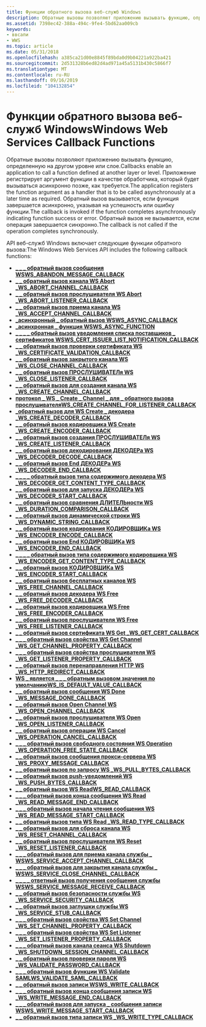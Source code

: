 ```yaml
---
title: Функции обратного вызова веб-служб Windows
description: Обратные вызовы позволяют приложению вызывать функцию, определенную на другом уровне или слое.
ms.assetid: 7398ec42-388a-494c-9fe4-5bd62aa009cb
keywords:
- ввсапи
- WWS
ms.topic: article
ms.date: 05/31/2018
ms.openlocfilehash: a385ca21d00e8845f89bda0d9b04221a922ba421
ms.sourcegitcommit: 2d531328b6ed82d4ad971a45a5131b430c5866f7
ms.translationtype: MT
ms.contentlocale: ru-RU
ms.lasthandoff: 09/16/2019
ms.locfileid: "104132854"
---
```

# <a name="windows-web-services-callback-functions"></a><span data-ttu-id="9d616-105">Функции обратного вызова веб-служб Windows</span><span class="sxs-lookup"><span data-stu-id="9d616-105">Windows Web Services Callback Functions</span></span>

<span data-ttu-id="9d616-106">Обратные вызовы позволяют приложению вызывать функцию, определенную на другом уровне или слое.</span><span class="sxs-lookup"><span data-stu-id="9d616-106">Callbacks enable an application to call a function defined at another layer or level.</span></span> <span data-ttu-id="9d616-107">Приложение регистрирует аргумент функции в качестве обработчика, который будет вызываться асинхронно позже, как требуется.</span><span class="sxs-lookup"><span data-stu-id="9d616-107">The application registers the function argument as a handler that is to be called asynchronously at a later time as required.</span></span> <span data-ttu-id="9d616-108">Обратный вызов вызывается, если функция завершается асинхронно, указывая на успешность или ошибку функции.</span><span class="sxs-lookup"><span data-stu-id="9d616-108">The callback is invoked if the function completes asynchronously indicating function success or error.</span></span> <span data-ttu-id="9d616-109">Обратный вызов не вызывается, если операция завершается синхронно.</span><span class="sxs-lookup"><span data-stu-id="9d616-109">The callback is not called if the operation completes synchronously.</span></span>

<span data-ttu-id="9d616-110">API веб-служб Windows включает следующие функции обратного вызова:</span><span class="sxs-lookup"><span data-stu-id="9d616-110">The Windows Web Services API includes the following callback functions:</span></span>

-   [<span data-ttu-id="9d616-111">**\_ \_ \_ обратный вызов сообщения WS**</span><span class="sxs-lookup"><span data-stu-id="9d616-111">**WS\_ABANDON\_MESSAGE\_CALLBACK**</span></span>](/windows/desktop/api/WebServices/nc-webservices-ws_abandon_message_callback)
-   [<span data-ttu-id="9d616-112">**\_ \_ обратный вызов канала WS Abort \_**</span><span class="sxs-lookup"><span data-stu-id="9d616-112">**WS\_ABORT\_CHANNEL\_CALLBACK**</span></span>](/windows/desktop/api/WebServices/nc-webservices-ws_abort_channel_callback)
-   [<span data-ttu-id="9d616-113">**\_ \_ обратный вызов прослушивателя WS Abort \_**</span><span class="sxs-lookup"><span data-stu-id="9d616-113">**WS\_ABORT\_LISTENER\_CALLBACK**</span></span>](/windows/desktop/api/WebServices/nc-webservices-ws_abort_listener_callback)
-   [<span data-ttu-id="9d616-114">**\_ \_ обратный вызов приема канала WS \_**</span><span class="sxs-lookup"><span data-stu-id="9d616-114">**WS\_ACCEPT\_CHANNEL\_CALLBACK**</span></span>](/windows/desktop/api/WebServices/nc-webservices-ws_accept_channel_callback)
-   [<span data-ttu-id="9d616-115">**\_асинхронный \_ обратный вызов WS**</span><span class="sxs-lookup"><span data-stu-id="9d616-115">**WS\_ASYNC\_CALLBACK**</span></span>](/windows/desktop/api/WebServices/nc-webservices-ws_async_callback)
-   [<span data-ttu-id="9d616-116">**\_асинхронная \_ функция WS**</span><span class="sxs-lookup"><span data-stu-id="9d616-116">**WS\_ASYNC\_FUNCTION**</span></span>](/windows/desktop/api/WebServices/nc-webservices-ws_async_function)
-   [<span data-ttu-id="9d616-117">**\_ \_ \_ \_ обратный вызов уведомления списка поставщиков \_ сертификатов WS**</span><span class="sxs-lookup"><span data-stu-id="9d616-117">**WS\_CERT\_ISSUER\_LIST\_NOTIFICATION\_CALLBACK**</span></span>](/windows/desktop/api/WebServices/nc-webservices-ws_cert_issuer_list_notification_callback)
-   [<span data-ttu-id="9d616-118">**\_ \_ обратный вызов проверки сертификата WS \_**</span><span class="sxs-lookup"><span data-stu-id="9d616-118">**WS\_CERTIFICATE\_VALIDATION\_CALLBACK**</span></span>](/windows/desktop/api/WebServices/nc-webservices-ws_certificate_validation_callback)
-   [<span data-ttu-id="9d616-119">**\_ \_ обратный вызов закрытого канала WS \_**</span><span class="sxs-lookup"><span data-stu-id="9d616-119">**WS\_CLOSE\_CHANNEL\_CALLBACK**</span></span>](/windows/desktop/api/WebServices/nc-webservices-ws_close_channel_callback)
-   [<span data-ttu-id="9d616-120">**\_ \_ обратный вызов ПРОСЛУШИВАТЕЛя WS \_**</span><span class="sxs-lookup"><span data-stu-id="9d616-120">**WS\_CLOSE\_LISTENER\_CALLBACK**</span></span>](/windows/desktop/api/WebServices/nc-webservices-ws_close_listener_callback)
-   [<span data-ttu-id="9d616-121">**\_ \_ обратный вызов для создания канала WS \_**</span><span class="sxs-lookup"><span data-stu-id="9d616-121">**WS\_CREATE\_CHANNEL\_CALLBACK**</span></span>](/windows/desktop/api/WebServices/nc-webservices-ws_create_channel_callback)
-   [<span data-ttu-id="9d616-122">**протокол \_ WS \_ Create \_ Channel \_ для \_ обратного вызова прослушивателя**</span><span class="sxs-lookup"><span data-stu-id="9d616-122">**WS\_CREATE\_CHANNEL\_FOR\_LISTENER\_CALLBACK**</span></span>](/windows/desktop/api/WebServices/nc-webservices-ws_create_channel_for_listener_callback)
-   [<span data-ttu-id="9d616-123">**\_обратный вызов для WS Create \_ декодера \_**</span><span class="sxs-lookup"><span data-stu-id="9d616-123">**WS\_CREATE\_DECODER\_CALLBACK**</span></span>](/windows/desktop/api/WebServices/nc-webservices-ws_create_decoder_callback)
-   [<span data-ttu-id="9d616-124">**\_ \_ обратный вызов кодировщика WS Create \_**</span><span class="sxs-lookup"><span data-stu-id="9d616-124">**WS\_CREATE\_ENCODER\_CALLBACK**</span></span>](/windows/desktop/api/WebServices/nc-webservices-ws_create_encoder_callback)
-   [<span data-ttu-id="9d616-125">**\_ \_ обратный вызов создания ПРОСЛУШИВАТЕЛя WS \_**</span><span class="sxs-lookup"><span data-stu-id="9d616-125">**WS\_CREATE\_LISTENER\_CALLBACK**</span></span>](/windows/desktop/api/WebServices/nc-webservices-ws_create_listener_callback)
-   [<span data-ttu-id="9d616-126">**\_ \_ обратный вызов декодирования ДЕКОДЕРа WS \_**</span><span class="sxs-lookup"><span data-stu-id="9d616-126">**WS\_DECODER\_DECODE\_CALLBACK**</span></span>](/windows/desktop/api/WebServices/nc-webservices-ws_decoder_decode_callback)
-   [<span data-ttu-id="9d616-127">**\_ \_ обратный вызов End ДЕКОДЕРа WS \_**</span><span class="sxs-lookup"><span data-stu-id="9d616-127">**WS\_DECODER\_END\_CALLBACK**</span></span>](/windows/desktop/api/WebServices/nc-webservices-ws_decoder_end_callback)
-   [<span data-ttu-id="9d616-128">**\_ \_ \_ \_ обратный вызов типа содержимого декодера WS \_**</span><span class="sxs-lookup"><span data-stu-id="9d616-128">**WS\_DECODER\_GET\_CONTENT\_TYPE\_CALLBACK**</span></span>](/windows/desktop/api/WebServices/nc-webservices-ws_decoder_get_content_type_callback)
-   [<span data-ttu-id="9d616-129">**\_ \_ обратный вызов для запуска ДЕКОДЕРа WS \_**</span><span class="sxs-lookup"><span data-stu-id="9d616-129">**WS\_DECODER\_START\_CALLBACK**</span></span>](/windows/desktop/api/WebServices/nc-webservices-ws_decoder_start_callback)
-   [<span data-ttu-id="9d616-130">**\_ \_ обратный вызов сравнения ДЛИТЕЛЬности WS \_**</span><span class="sxs-lookup"><span data-stu-id="9d616-130">**WS\_DURATION\_COMPARISON\_CALLBACK**</span></span>](/windows/desktop/api/WebServices/nc-webservices-ws_duration_comparison_callback)
-   [<span data-ttu-id="9d616-131">**\_ \_ обратный вызов динамической строки WS \_**</span><span class="sxs-lookup"><span data-stu-id="9d616-131">**WS\_DYNAMIC\_STRING\_CALLBACK**</span></span>](/windows/desktop/api/WebServices/nc-webservices-ws_dynamic_string_callback)
-   [<span data-ttu-id="9d616-132">**\_ \_ обратный вызов кодирования КОДИРОВЩИКа WS \_**</span><span class="sxs-lookup"><span data-stu-id="9d616-132">**WS\_ENCODER\_ENCODE\_CALLBACK**</span></span>](/windows/desktop/api/WebServices/nc-webservices-ws_encoder_encode_callback)
-   [<span data-ttu-id="9d616-133">**\_ \_ обратный вызов End КОДИРОВЩИКа WS \_**</span><span class="sxs-lookup"><span data-stu-id="9d616-133">**WS\_ENCODER\_END\_CALLBACK**</span></span>](/windows/desktop/api/WebServices/nc-webservices-ws_encoder_end_callback)
-   [<span data-ttu-id="9d616-134">**\_ \_ \_ \_ обратный вызов типа содержимого кодировщика WS \_**</span><span class="sxs-lookup"><span data-stu-id="9d616-134">**WS\_ENCODER\_GET\_CONTENT\_TYPE\_CALLBACK**</span></span>](/windows/desktop/api/WebServices/nc-webservices-ws_encoder_get_content_type_callback)
-   [<span data-ttu-id="9d616-135">**\_ \_ обратный вызов КОДИРОВЩИКа WS \_**</span><span class="sxs-lookup"><span data-stu-id="9d616-135">**WS\_ENCODER\_START\_CALLBACK**</span></span>](/windows/desktop/api/WebServices/nc-webservices-ws_encoder_start_callback)
-   [<span data-ttu-id="9d616-136">**\_ \_ обратный вызов бесплатных каналов WS \_**</span><span class="sxs-lookup"><span data-stu-id="9d616-136">**WS\_FREE\_CHANNEL\_CALLBACK**</span></span>](/windows/desktop/api/WebServices/nc-webservices-ws_free_channel_callback)
-   [<span data-ttu-id="9d616-137">**\_ \_ обратный вызов декодера WS Free \_**</span><span class="sxs-lookup"><span data-stu-id="9d616-137">**WS\_FREE\_DECODER\_CALLBACK**</span></span>](/windows/desktop/api/WebServices/nc-webservices-ws_free_decoder_callback)
-   [<span data-ttu-id="9d616-138">**\_ \_ обратный вызов кодировщика WS Free \_**</span><span class="sxs-lookup"><span data-stu-id="9d616-138">**WS\_FREE\_ENCODER\_CALLBACK**</span></span>](/windows/desktop/api/WebServices/nc-webservices-ws_free_encoder_callback)
-   [<span data-ttu-id="9d616-139">**\_ \_ обратный вызов прослушивателя WS Free \_**</span><span class="sxs-lookup"><span data-stu-id="9d616-139">**WS\_FREE\_LISTENER\_CALLBACK**</span></span>](/windows/desktop/api/WebServices/nc-webservices-ws_free_listener_callback)
-   [<span data-ttu-id="9d616-140">**\_ \_ обратный вызов сертификата WS Get \_**</span><span class="sxs-lookup"><span data-stu-id="9d616-140">**WS\_GET\_CERT\_CALLBACK**</span></span>](/windows/desktop/api/WebServices/nc-webservices-ws_get_cert_callback)
-   [<span data-ttu-id="9d616-141">**\_ \_ \_ обратный вызов свойства WS Get Channel \_**</span><span class="sxs-lookup"><span data-stu-id="9d616-141">**WS\_GET\_CHANNEL\_PROPERTY\_CALLBACK**</span></span>](/windows/desktop/api/WebServices/nc-webservices-ws_get_channel_property_callback)
-   [<span data-ttu-id="9d616-142">**\_ \_ \_ обратный вызов свойства прослушивателя WS \_**</span><span class="sxs-lookup"><span data-stu-id="9d616-142">**WS\_GET\_LISTENER\_PROPERTY\_CALLBACK**</span></span>](/windows/desktop/api/WebServices/nc-webservices-ws_get_listener_property_callback)
-   [<span data-ttu-id="9d616-143">**\_ \_ обратный вызов перенаправления HTTP WS \_**</span><span class="sxs-lookup"><span data-stu-id="9d616-143">**WS\_HTTP\_REDIRECT\_CALLBACK**</span></span>](/windows/desktop/api/WebServices/nc-webservices-ws_http_redirect_callback)
-   [<span data-ttu-id="9d616-144">**WS \_ является \_ \_ \_ обратным вызовом значения по умолчанию**</span><span class="sxs-lookup"><span data-stu-id="9d616-144">**WS\_IS\_DEFAULT\_VALUE\_CALLBACK**</span></span>](/windows/desktop/api/WebServices/nc-webservices-ws_is_default_value_callback)
-   [<span data-ttu-id="9d616-145">**\_ \_ обратный вызов сообщения WS Done \_**</span><span class="sxs-lookup"><span data-stu-id="9d616-145">**WS\_MESSAGE\_DONE\_CALLBACK**</span></span>](/windows/desktop/api/WebServices/nc-webservices-ws_message_done_callback)
-   [<span data-ttu-id="9d616-146">**\_ \_ обратный вызов Open Channel WS \_**</span><span class="sxs-lookup"><span data-stu-id="9d616-146">**WS\_OPEN\_CHANNEL\_CALLBACK**</span></span>](/windows/desktop/api/WebServices/nc-webservices-ws_open_channel_callback)
-   [<span data-ttu-id="9d616-147">**\_ \_ обратный вызов прослушивателя WS Open \_**</span><span class="sxs-lookup"><span data-stu-id="9d616-147">**WS\_OPEN\_LISTENER\_CALLBACK**</span></span>](/windows/desktop/api/WebServices/nc-webservices-ws_open_listener_callback)
-   [<span data-ttu-id="9d616-148">**\_ \_ обратный вызов операции WS Cancel \_**</span><span class="sxs-lookup"><span data-stu-id="9d616-148">**WS\_OPERATION\_CANCEL\_CALLBACK**</span></span>](/windows/desktop/api/WebServices/nc-webservices-ws_operation_cancel_callback)
-   [<span data-ttu-id="9d616-149">**\_ \_ \_ обратный вызов свободного состояния WS Operation \_**</span><span class="sxs-lookup"><span data-stu-id="9d616-149">**WS\_OPERATION\_FREE\_STATE\_CALLBACK**</span></span>](/windows/desktop/api/WebServices/nc-webservices-ws_operation_free_state_callback)
-   [<span data-ttu-id="9d616-150">**\_ \_ обратный вызов сообщения прокси-сервера WS \_**</span><span class="sxs-lookup"><span data-stu-id="9d616-150">**WS\_PROXY\_MESSAGE\_CALLBACK**</span></span>](/windows/desktop/api/WebServices/nc-webservices-ws_proxy_message_callback)
-   [<span data-ttu-id="9d616-151">**\_ \_ обратный вызов по запросу WS \_**</span><span class="sxs-lookup"><span data-stu-id="9d616-151">**WS\_PULL\_BYTES\_CALLBACK**</span></span>](/windows/desktop/api/WebServices/nc-webservices-ws_pull_bytes_callback)
-   [<span data-ttu-id="9d616-152">**\_ \_ обратный вызов push-уведомлений WS \_**</span><span class="sxs-lookup"><span data-stu-id="9d616-152">**WS\_PUSH\_BYTES\_CALLBACK**</span></span>](/windows/desktop/api/WebServices/nc-webservices-ws_push_bytes_callback)
-   [<span data-ttu-id="9d616-153">**\_ \_ обратный вызов WS Read**</span><span class="sxs-lookup"><span data-stu-id="9d616-153">**WS\_READ\_CALLBACK**</span></span>](/windows/desktop/api/WebServices/nc-webservices-ws_read_callback)
-   [<span data-ttu-id="9d616-154">**\_ \_ \_ обратный вызов конца сообщения WS Read \_**</span><span class="sxs-lookup"><span data-stu-id="9d616-154">**WS\_READ\_MESSAGE\_END\_CALLBACK**</span></span>](/windows/desktop/api/WebServices/nc-webservices-ws_read_message_end_callback)
-   [<span data-ttu-id="9d616-155">**\_ \_ \_ обратный вызов начала чтения сообщения WS \_**</span><span class="sxs-lookup"><span data-stu-id="9d616-155">**WS\_READ\_MESSAGE\_START\_CALLBACK**</span></span>](/windows/desktop/api/WebServices/nc-webservices-ws_read_message_start_callback)
-   [<span data-ttu-id="9d616-156">**\_ \_ обратный вызов типа WS Read \_**</span><span class="sxs-lookup"><span data-stu-id="9d616-156">**WS\_READ\_TYPE\_CALLBACK**</span></span>](/windows/desktop/api/WebServices/nc-webservices-ws_read_type_callback)
-   [<span data-ttu-id="9d616-157">**\_ \_ обратный вызов для сброса канала WS \_**</span><span class="sxs-lookup"><span data-stu-id="9d616-157">**WS\_RESET\_CHANNEL\_CALLBACK**</span></span>](/windows/desktop/api/WebServices/nc-webservices-ws_reset_channel_callback)
-   [<span data-ttu-id="9d616-158">**\_ \_ обратный вызов прослушивателя WS Reset \_**</span><span class="sxs-lookup"><span data-stu-id="9d616-158">**WS\_RESET\_LISTENER\_CALLBACK**</span></span>](/windows/desktop/api/WebServices/nc-webservices-ws_reset_listener_callback)
-   [<span data-ttu-id="9d616-159">**\_ \_ \_ обратный вызов для приема канала службы \_ WS**</span><span class="sxs-lookup"><span data-stu-id="9d616-159">**WS\_SERVICE\_ACCEPT\_CHANNEL\_CALLBACK**</span></span>](/windows/desktop/api/WebServices/nc-webservices-ws_service_accept_channel_callback)
-   [<span data-ttu-id="9d616-160">**\_ \_ \_ обратный вызов для закрытия канала службы \_ WS**</span><span class="sxs-lookup"><span data-stu-id="9d616-160">**WS\_SERVICE\_CLOSE\_CHANNEL\_CALLBACK**</span></span>](/windows/desktop/api/WebServices/nc-webservices-ws_service_close_channel_callback)
-   [<span data-ttu-id="9d616-161">**\_ \_ \_ \_ ответный вызов получения сообщения службы WS**</span><span class="sxs-lookup"><span data-stu-id="9d616-161">**WS\_SERVICE\_MESSAGE\_RECEIVE\_CALLBACK**</span></span>](/windows/desktop/api/WebServices/nc-webservices-ws_service_message_receive_callback)
-   [<span data-ttu-id="9d616-162">**\_ \_ обратный вызов безопасности службы WS \_**</span><span class="sxs-lookup"><span data-stu-id="9d616-162">**WS\_SERVICE\_SECURITY\_CALLBACK**</span></span>](/windows/desktop/api/WebServices/nc-webservices-ws_service_security_callback)
-   [<span data-ttu-id="9d616-163">**\_ \_ обратный вызов заглушки службы WS \_**</span><span class="sxs-lookup"><span data-stu-id="9d616-163">**WS\_SERVICE\_STUB\_CALLBACK**</span></span>](/windows/desktop/api/WebServices/nc-webservices-ws_service_stub_callback)
-   [<span data-ttu-id="9d616-164">**\_ \_ \_ обратный вызов свойства WS Set Channel \_**</span><span class="sxs-lookup"><span data-stu-id="9d616-164">**WS\_SET\_CHANNEL\_PROPERTY\_CALLBACK**</span></span>](/windows/desktop/api/WebServices/nc-webservices-ws_set_channel_property_callback)
-   [<span data-ttu-id="9d616-165">**\_ \_ \_ обратный вызов свойства WS Set Listener \_**</span><span class="sxs-lookup"><span data-stu-id="9d616-165">**WS\_SET\_LISTENER\_PROPERTY\_CALLBACK**</span></span>](/windows/desktop/api/WebServices/nc-webservices-ws_set_listener_property_callback)
-   [<span data-ttu-id="9d616-166">**\_ \_ \_ обратный вызов канала сеанса WS Shutdown \_**</span><span class="sxs-lookup"><span data-stu-id="9d616-166">**WS\_SHUTDOWN\_SESSION\_CHANNEL\_CALLBACK**</span></span>](/windows/desktop/api/WebServices/nc-webservices-ws_shutdown_session_channel_callback)
-   [<span data-ttu-id="9d616-167">**\_ \_ обратный вызов проверки пароля WS \_**</span><span class="sxs-lookup"><span data-stu-id="9d616-167">**WS\_VALIDATE\_PASSWORD\_CALLBACK**</span></span>](/windows/desktop/api/WebServices/nc-webservices-ws_validate_password_callback)
-   [<span data-ttu-id="9d616-168">**\_ \_ \_ обратный вызов функции WS Validate SAML**</span><span class="sxs-lookup"><span data-stu-id="9d616-168">**WS\_VALIDATE\_SAML\_CALLBACK**</span></span>](/windows/desktop/api/WebServices/nc-webservices-ws_validate_saml_callback)
-   [<span data-ttu-id="9d616-169">**\_ \_ обратный вызов записи WS**</span><span class="sxs-lookup"><span data-stu-id="9d616-169">**WS\_WRITE\_CALLBACK**</span></span>](/windows/desktop/api/WebServices/nc-webservices-ws_write_callback)
-   [<span data-ttu-id="9d616-170">**\_ \_ \_ обратный вызов конца сообщения записи WS \_**</span><span class="sxs-lookup"><span data-stu-id="9d616-170">**WS\_WRITE\_MESSAGE\_END\_CALLBACK**</span></span>](/windows/desktop/api/WebServices/nc-webservices-ws_write_message_end_callback)
-   [<span data-ttu-id="9d616-171">**\_ \_ \_ обратный вызов для запуска \_ сообщения записи WS**</span><span class="sxs-lookup"><span data-stu-id="9d616-171">**WS\_WRITE\_MESSAGE\_START\_CALLBACK**</span></span>](/windows/desktop/api/WebServices/nc-webservices-ws_write_message_start_callback)
-   [<span data-ttu-id="9d616-172">**\_ \_ обратный вызов типа записи WS \_**</span><span class="sxs-lookup"><span data-stu-id="9d616-172">**WS\_WRITE\_TYPE\_CALLBACK**</span></span>](/windows/desktop/api/WebServices/nc-webservices-ws_write_type_callback)

 

 





